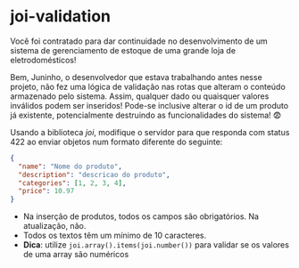 # joi-validation

Você foi contratado para dar continuidade no desenvolvimento de um sistema de gerenciamento de estoque de uma grande loja de eletrodomésticos!

Bem, Juninho, o desenvolvedor que estava trabalhando antes nesse projeto, não fez uma lógica de validação nas rotas que alteram o conteúdo armazenado pelo sistema. Assim, qualquer dado ou quaisquer valores inválidos podem ser inseridos! Pode-se inclusive alterar o id de um produto já existente, potencialmente destruindo as funcionalidades do sistema! 😨

Usando a biblioteca _joi_, modifique o servidor para que responda com status 422 ao enviar objetos num formato diferente do seguinte:

```json
{
  "name": "Nome do produto",
  "description": "descricao do produto",
  "categories": [1, 2, 3, 4],
  "price": 10.97
}
```

- Na inserção de produtos, todos os campos são obrigatórios. Na atualização, não.
- Todos os textos têm um mínimo de 10 caracteres.
- **Dica**: utilize `joi.array().items(joi.number())` para validar se os valores de uma array são numéricos
